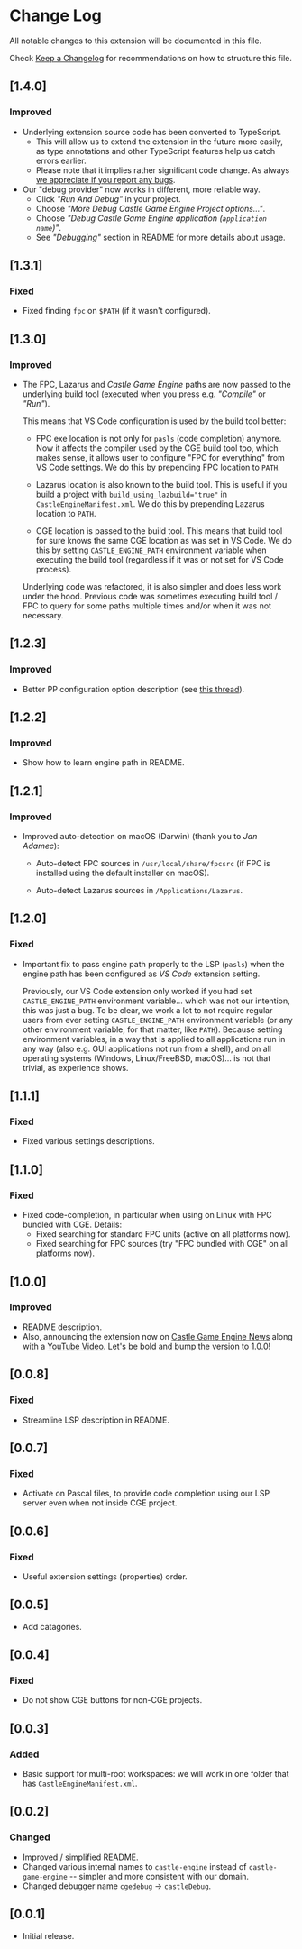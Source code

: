 # Change Log

All notable changes to this extension will be documented in this file.

Check [Keep a Changelog](http://keepachangelog.com/) for recommendations on how to structure this file.

<!-- ## [Unreleased] -->

## [1.4.0]

### Improved

- Underlying extension source code has been converted to TypeScript.
    - This will allow us to extend the extension in the future more easily, as type annotations and other TypeScript features help us catch errors earlier.
    - Please note that it implies rather significant code change. As always [we appreciate if you report any bugs](https://github.com/castle-engine/castle-engine-vscode).
- Our "debug provider" now works in different, more reliable way.
    - Click _"Run And Debug"_ in your project.
    - Choose _"More Debug Castle Game Engine Project options..."_.
    - Choose _"Debug Castle Game Engine application (`application name`)"_.
    - See _"Debugging"_ section in README for more details about usage.

## [1.3.1]

### Fixed

- Fixed finding `fpc` on `$PATH` (if it wasn't configured).

## [1.3.0]

### Improved

- The FPC, Lazarus and _Castle Game Engine_ paths are now passed to the underlying build tool (executed when you press e.g. _"Compile"_ or _"Run"_).

    This means that VS Code configuration is used by the build tool better:

    - FPC exe location is not only for `pasls` (code completion) anymore. Now it affects the compiler used by the CGE build tool too, which makes sense, it allows user to configure "FPC for everything" from VS Code settings. We do this by prepending FPC location to `PATH`.

    - Lazarus location is also known to the build tool. This is useful if you build a project with `build_using_lazbuild="true"` in `CastleEngineManifest.xml`. We do this by prepending Lazarus location to `PATH`.

    - CGE location is passed to the build tool. This means that build tool for sure knows the same CGE location as was set in VS Code. We do this by setting `CASTLE_ENGINE_PATH` environment variable when executing the build tool (regardless if it was or not set for VS Code process).

    Underlying code was refactored, it is also simpler and does less work under the hood. Previous code was sometimes executing build tool / FPC to query for some paths multiple times and/or when it was not necessary.

## [1.2.3]

### Improved

- Better PP configuration option description (see [this thread](https://forum.castle-engine.io/t/i-cant-compile-with-visual-code/1342)).

## [1.2.2]

### Improved

- Show how to learn engine path in README.

## [1.2.1]

### Improved

- Improved auto-detection on macOS (Darwin) (thank you to _Jan Adamec_):

    - Auto-detect FPC sources in `/usr/local/share/fpcsrc` (if FPC is installed using the default installer on macOS).

    - Auto-detect Lazarus sources in `/Applications/Lazarus`.

## [1.2.0]

### Fixed

- Important fix to pass engine path properly to the LSP (`pasls`) when the engine path has been configured as _VS Code_ extension setting.

    Previously, our VS Code extension only worked if you had set `CASTLE_ENGINE_PATH` environment variable... which was not our intention, this was just a bug. To be clear, we work a lot to not require regular users from ever setting `CASTLE_ENGINE_PATH` environment variable (or any other environment variable, for that matter, like `PATH`). Because setting environment variables, in a way that is applied to all applications run in any way (also e.g. GUI applications not run from a shell), and on all operating systems (Windows, Linux/FreeBSD, macOS)... is not that trivial, as experience shows.

## [1.1.1]

### Fixed

- Fixed various settings descriptions.

## [1.1.0]

### Fixed

- Fixed code-completion, in particular when using on Linux with FPC bundled with CGE. Details:
  - Fixed searching for standard FPC units (active on all platforms now).
  - Fixed searching for FPC sources (try "FPC bundled with CGE" on all platforms now).

## [1.0.0]

### Improved

- README description.
- Also, announcing the extension now on [Castle Game Engine News](https://castle-engine.io/wp/) along with a [YouTube Video](https://www.youtube.com/watch?v=24I-DPaYvlo). Let's be bold and bump the version to 1.0.0!

## [0.0.8]

### Fixed

- Streamline LSP description in README.

## [0.0.7]

### Fixed

- Activate on Pascal files, to provide code completion using our LSP server even when not inside CGE project.

## [0.0.6]

### Fixed

- Useful extension settings (properties) order.

## [0.0.5]

- Add catagories.

## [0.0.4]

### Fixed

- Do not show CGE buttons for non-CGE projects.

## [0.0.3]

### Added

- Basic support for multi-root workspaces: we will work in one folder that has `CastleEngineManifest.xml`.

## [0.0.2]

### Changed

- Improved / simplified README.
- Changed various internal names to `castle-engine` instead of `castle-game-engine` -- simpler and more consistent with our domain.
- Changed debugger name `cgedebug` -> `castleDebug`.

## [0.0.1]

- Initial release.